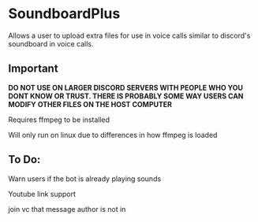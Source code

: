 # SoundboardPlus

Allows a user to upload extra files for use in voice calls similar to discord's soundboard in voice calls.

## Important

**DO NOT USE ON LARGER DISCORD SERVERS WITH PEOPLE WHO YOU DONT KNOW OR TRUST. THERE IS PROBABLY SOME WAY USERS CAN MODIFY OTHER FILES ON THE HOST COMPUTER**

Requires ffmpeg to be installed

Will only run on linux due to differences in how ffmpeg is loaded

## To Do:

Warn users if the bot is already playing sounds

Youtube link support

join vc that message author is not in